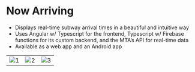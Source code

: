 # Now Arriving
   - Displays real-time subway arrival times in a beautiful and intuitive way
   - Uses Angular w/ Typescript for the frontend, Typescript w/ Firebase functions for its custom backend, and the MTA’s API for real-time data
   - Available as a web app and an Android app
   
||||
|-|-|-|
 |![1](https://raw.githubusercontent.com/NaderAbdelrahman/NowArriving/master/Screenshots/1.png)|![2](https://raw.githubusercontent.com/NaderAbdelrahman/NowArriving/master/Screenshots/3.png)|![3](https://raw.githubusercontent.com/NaderAbdelrahman/NowArriving/master/Screenshots/4.png)|

